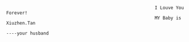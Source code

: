                                                             I Louve You Forever!  
                                                            MY Baby is Xiuzhen.Tan
                                                                                                                        ----your husband
